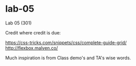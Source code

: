 # lab-05
Lab 05 (301)

Credit where credit is due:

https://css-tricks.com/snippets/css/complete-guide-grid/
http://flexbox.malven.co/

Much inspiration is from Class demo's and TA's wise words.